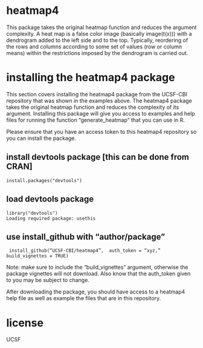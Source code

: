 # heatmap4
This package takes the original heatmap function and reduces the argument complexity.
A heat map is a false color image (basically image(t(x))) with a dendrogram added to the left side and to the top. Typically, reordering of the rows and columns according to some set of values (row or column means) within the restrictions imposed by the dendrogram is carried out.
# installing the heatmap4 package
This section covers installing the heatmap4 package from the UCSF-CBI repository that was shown in the examples above. The heatmap4 package takes the original heatmap function and reduces the complexity of its argument. Installing this package will give you access to examples and help files for running the function “generate_heatmap” that you can use in R.

Please ensure that you have an access token to this heatmap4 repository so you can install the package. 

## install devtools package [this can be done from CRAN]
```{r}
install.packages("devtools")
```

## load devtools package 
```{r}
library("devtools")
Loading required package: usethis
```

## use install_github with “author/package”
```{r}
 install_github(“UCSF-CBI/heatmap4”,  auth_token = “xyz,” build_vignettes = TRUE)
```
Note: make sure to include the “build_vignettes” argument, otherwise the package vignettes will not download. Also know that the auth_token given to you may be subject to change.

After downloading the package, you should have access to a heatmap4 help file as well as example the files that are in this repository. 

# license
UCSF


